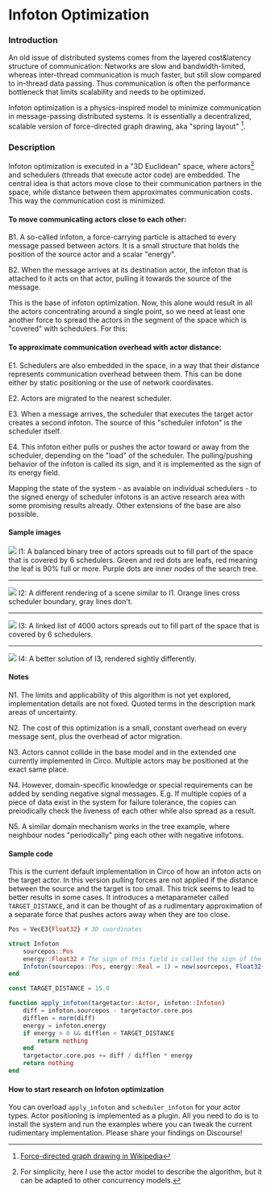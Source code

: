 # Infoton Optimization

### Introduction

An old issue of distributed systems comes from the layered cost&latency structure of communication: Networks are slow and bandwidth-limited, whereas inter-thread communication is much faster, but still slow compared to in-thread data passing. Thus communication is often the performance bottleneck that limits scalability and needs to be optimized.

Infoton optimization is a physics-inspired model to minimize communication in message-passing distributed systems. It is essentially a decentralized, scalable version of force-directed graph drawing, aka "spring layout" [^1].

### Description

Infoton optimization is executed in a "3D Euclidean" space, where actors[^2] and schedulers (threads that execute actor code) are embedded. The central idea is that actors move close to their communication partners in the space, while distance between them approximates communication costs. This way the communication cost is minimized.

#### To move communicating actors close to each other:

B1. A so-called infoton, a force-carrying particle is attached to every message passed between actors. It is a small structure that holds the position of the source actor and a scalar "energy".

B2. When the message arrives at its destination actor, the infoton that is attached to it acts on that actor, pulling it towards the source of the message.

This is the base of infoton optimization. Now, this alone would result in all the actors concentrating around a single point, so we need at least one another force to spread the actors in the segment of the space which is "covered" with schedulers. For this:

#### To approximate communication overhead with actor distance:

E1. Schedulers are also embedded in the space, in a way that their distance represents communication overhead between them. This can be done either by static positioning or the use of network coordinates.

E2. Actors are migrated to the nearest scheduler.

E3. When a message arrives, the scheduler that executes the target actor creates a second infoton. The source of this "scheduler infoton" is the scheduler itself.

E4. This infoton either pulls or pushes the actor toward or away from the scheduler, depending on the "load" of the scheduler. The pulling/pushing behavior of the infoton is called its sign, and it is implemented as the sign of its energy field.

Mapping the state of the system - as avaiable on individual schedulers - to the signed energy of scheduler infotons is an active research area with some promising results already. Other extensions of the base are also possible.

#### Sample images

![](assets/infoton/sample1.png)
I1: A balanced binary tree of actors spreads out to fill part of the space that is covered by 6 schedulers. Green and red dots are leafs, red meaning the leaf is 90% full or more. Purple dots are inner nodes of the search tree.

---

![](assets/infoton/sample4.png)
I2: A different rendering of a scene similar to I1. Orange lines cross scheduler boundary, gray lines don't.

---

![](assets/infoton/sample2.png)
I3: A linked list of 4000 actors spreads out to fill part of the space that is covered by 6 schedulers.

---

![](assets/infoton/sample3.png)
I4: A better solution of I3, rendered sightly differently.

#### Notes

N1. The limits and applicability of this algorithm is not yet explored, implementation details are not fixed. Quoted terms in the description mark areas of uncertainty.

N2. The cost of this optimization is a small, constant overhead on every message sent, plus the overhead of actor migration.

N3. Actors cannot collide in the base model and in the extended one currently implemented in Circo. Multiple actors may be positioned at the exact same place.

N4. However, domain-specific knowledge or special requirements can be added by sending negative signal messages. E.g. If multiple copies of a piece of data exist in the system for failure tolerance, the copies can preiodically check the liveness of each other while also spread as a result.

N5. A similar domain mechanism works in the tree example, where neighbour nodes "periodically" ping each other with negative infotons.


#### Sample code

This is the current default implementation in Circo of how an infoton acts on the target actor. In this version pulling forces are not applied if the distance between the source and the target is too small. This trick seems to lead to better results in some cases. It introduces a metaparameter called `TARGET_DISTANCE`, and it can be thought of as a rudimentary approximation of a separate force that pushes actors away when they are too close.

```julia
Pos = VecE3{Float32} # 3D coordinates

struct Infoton
    sourcepos::Pos
    energy::Float32 # The sign of this field is called the sign of the Infoton
    Infoton(sourcepos::Pos, energy::Real = 1) = new(sourcepos, Float32(energy))
end

const TARGET_DISTANCE = 15.0

function apply_infoton(targetactor::Actor, infoton::Infoton)
    diff = infoton.sourcepos - targetactor.core.pos
    difflen = norm(diff)
    energy = infoton.energy
    if energy > 0 && difflen < TARGET_DISTANCE
        return nothing
    end
    targetactor.core.pos += diff / difflen * energy
    return nothing
end
```

#### How to start research on Infoton optimization

You can overload `apply_infoton` and `scheduler_infoton` for your actor types. Actor positioning is implemented as a plugin. All you need to do is to install the system and run the examples where you can tweak the current rudimentary implementation. Please share your findings on Discourse!



[^2]: For simplicity, here I use the actor model to describe the algorithm, but it can be adapted to other concurrency models.

[^1]: [Force-directed graph drawing in Wikipedia](https://en.wikipedia.org/wiki/Force-directed_graph_drawing)
